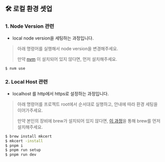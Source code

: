 ## 🛠 로컬 환경 셋업

### 1. Node Version 관련

- local node version을 세팅하는 과정입니다.

> 아래 명령어를 실행해서 node version을 변경해주세요.
>
> 만약 [nvm](https://github.com/nvm-sh/nvm) 이 설치되어 있지 않다면, 먼저 설치해주세요.

```bash
$ nvm use
```

### 2. Local Host 관련

- localhost 를 http에서 https로 설정하는 과정입니다.

> 아래 명령어를 프로젝트 root에서 순서대로 실행하고, 안내에 따라 환경 세팅을 이어가주세요.
>
> 만약 본인의 장비에 brew가 설치되어 있지 않다면, [이 과정](https://brew.sh/)을 통해 brew를 먼저 설치해주세요.

```bash
$ brew install mkcert
$ mkcert -install
$ pnpm i
$ pnpm run setup
$ pnpm run dev
```
